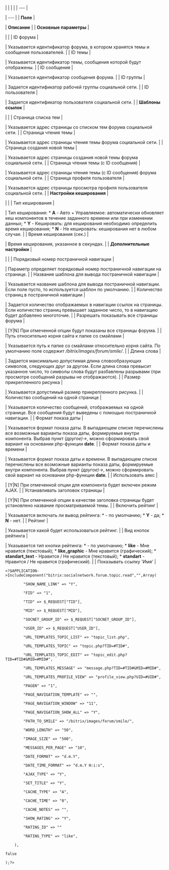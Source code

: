 |  |  |  |
| --- |

| --- |
| **Поле** |

| **Описание** |
| **Основные параметры** |

| |
| ID форума |

| Указывается идентификатор форума, в котором хранятся темы и сообщения пользователей. |
| ID темы |

| Указывается идентификатор темы, сообщения которой будут отображены. |
| ID сообщения |

| Указывается идентификатор сообщения форума. |
| ID группы |

| Задается идентификатор рабочей группы социальной сети. |
| ID пользователя |

| Задается идентификатор пользователя социальной сети. |
| **Шаблоны ссылок** |

| |
| Страница списка тем |

| Указывается адрес страницы со списком тем форума социальной сети. |
| Страница чтения темы |

| Указывается адрес страницы чтения темы форума социальной сети. |
| Страница создания новой темы |

| Указывается адрес страницы создания новой темы форума социальной сети. |
| Страница чтения темы (с ID сообщения) |

| Указывается адрес страницы чтения темы (с ID сообщения) форума социальной сети. |
| Страница профиля пользователя |

| Указывается адрес страницы просмотра профиля пользователя социальной сети. |
| **Настройки кеширования** |

| |
| Тип кеширования |

| Тип кеширования:  * **A** - Авто + Управляемое: автоматически обновляет кеш компонентов в течение заданного времени или при изменении данных; * **Y** - Кешировать: для кеширования необходимо определить время кеширования; * **N** - Не кешировать: кеширования нет в любом случае. |
| Время кеширования (сек.) |

| Время кеширования, указанное в секундах. |
| **Дополнительные настройки** |

| |
| Порядковый номер постраничной навигации |

| Параметр определяет порядковый номер постраничной навигации на странице. |
| Название шаблона для вывода постраничной навигации |

| Указывается название шаблона для вывода постраничной навигации. Если поле пусто, то используется шаблон по умолчанию. |
| Количество страниц в постраничной навигации |

| Задается количество отображаемых в навигации ссылок на страницы. Если количество страниц превышает заданное число, то в навигацию будет добавлено многоточие. |
| Разрешать показывать все страницы форума |

| [Y|N] При отмеченной опции будут показаны все страницы форума. |
| Путь относительно корня сайта к папке со смайлами |

| Указывается путь к папке со смайлами относительно корня сайта. По умолчанию поле содержит */bitrix/images/forum/smile/*. |
| Длина слова |

| Задается максимально допустимая длина словообразующих символов, следующих друг за другом. Если длина слова превысит указанное число, то символы слова будут разбавлены разрывами (при просмотре сообщений разрывы не отображаются). |
| Размер прикрепленного рисунка |

| Указывается допустимый размер прикрепленного рисунка. |
| Количество сообщений на одной странице |

| Указывается количество сообщений, отображаемых на одной странице. Все сообщения будут выведены с помощью постраничной навигации. |
| Формат показа даты |

| Указывается формат показа даты. В выпадающем списке перечислены все возможные варианты показа даты, формируемые внутри компонента. Выбрав пункт *(другое)->*, можно сформировать свой вариант на основании php-функции **date**. |
| Формат показа даты и времени |

| Указывается формат показа даты и времени. В выпадающем списке перечислены все возможные варианты показа даты, формируемые внутри компонента. Выбрав пункт *(другое)->*, можно сформировать свой вариант на основании php-функции **date**. |
| Использовать аякс |

| [Y|N] При отмеченной опции для компонента будет включен режим AJAX. |
| Устанавливать заголовок страницы |

| [Y|N] При отмеченной опции в качестве заголовка страницы будет установлено название просматриваемой темы. |
| Включить рейтинг |

| Указывается включать ли вывод рейтинга:  * - по умолчанию; * **Y** - да; * **N** - нет. |
| Рейтинг |

| Указывается какой будет использоваться рейтинг. |
| Вид кнопок рейтинга |

| Указывается тип кнопки рейтинга:  * - по умолчанию; * **like** - Мне нравится (текстовый); * **like\_graphic** - Мне нравится (графический); * **standart\_text** - Нравится / Не нравится (текстовый); * **standart** - Нравится / Не нравится (графический). |
| Показывать ссылку 'Имя' |

```
<?$APPLICATION->IncludeComponent("bitrix:socialnetwork.forum.topic.read","",Array(

		"SHOW_NAME_LINK" => "Y",

		"FID" => "1",

		"TID" => $_REQUEST["TID"],

		"MID" => $_REQUEST["MID"],

		"SOCNET_GROUP_ID" => $_REQUEST["SOCNET_GROUP_ID"],

		"USER_ID" => $_REQUEST["USER_ID"],

		"URL_TEMPLATES_TOPIC_LIST" => "topic_list.php",

		"URL_TEMPLATES_TOPIC" => "topic.php?TID=#TID#",

		"URL_TEMPLATES_TOPIC_EDIT" => "topic_edit.php?TID=#TID#&MID=#MID#",

		"URL_TEMPLATES_MESSAGE" => "message.php?TID=#TID#&MID=#MID#",

		"URL_TEMPLATES_PROFILE_VIEW" => "profile_view.php?UID=#UID#",

		"PAGEN" => "1",

		"PAGE_NAVIGATION_TEMPLATE" => "",

		"PAGE_NAVIGATION_WINDOW" => "11",

		"PAGE_NAVIGATION_SHOW_ALL" => "Y",

		"PATH_TO_SMILE" => "/bitrix/images/forum/smile/",

		"WORD_LENGTH" => "50",

		"IMAGE_SIZE" => "500",

		"MESSAGES_PER_PAGE" => "10",

		"DATE_FORMAT" => "d.m.Y",

		"DATE_TIME_FORMAT" => "d.m.Y H:i:s",

		"AJAX_TYPE" => "Y",

		"SET_TITLE" => "Y",

		"CACHE_TYPE" => "A",

		"CACHE_TIME" => "0",

		"CACHE_NOTES" => "",

		"SHOW_RATING" => "Y",

		"RATING_ID" => ""

 		"RATING_TYPE" => "like",

	),

false

);?>


```